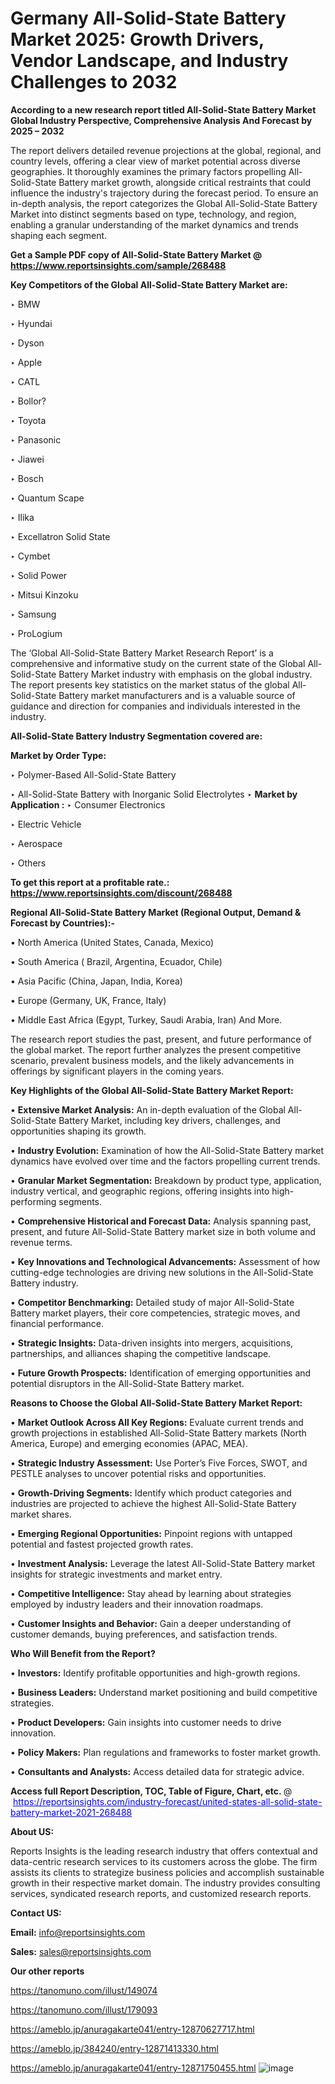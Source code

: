 # Germany All-Solid-State Battery Market 2025: Growth Drivers, Vendor Landscape, and Industry Challenges to 2032

<strong>According to a new research report titled All-Solid-State Battery Market Global Industry Perspective, Comprehensive Analysis And Forecast by 2025 – 2032</strong>

The report delivers detailed revenue projections at the global, regional, and country levels, offering a clear view of market potential across diverse geographies. It thoroughly examines the primary factors propelling All-Solid-State Battery market growth, alongside critical restraints that could influence the industry's trajectory during the forecast period. To ensure an in-depth analysis, the report categorizes the Global All-Solid-State Battery Market into distinct segments based on type, technology, and region, enabling a granular understanding of the market dynamics and trends shaping each segment.

<strong>Get a Sample PDF copy of All-Solid-State Battery Market </strong><strong>@<a href=https://www.reportsinsights.com/sample/268488 style=color:#0000ff;> https://www.reportsinsights.com/sample/268488</a></strong></font>

<strong>Key Competitors of the Global All-Solid-State Battery Market are:</strong>

‣ BMW

‣ Hyundai

‣ Dyson

‣ Apple

‣ CATL

‣ Bollor?

‣ Toyota

‣ Panasonic

‣ Jiawei

‣ Bosch

‣ Quantum Scape

‣ Ilika

‣ Excellatron Solid State

‣ Cymbet

‣ Solid Power

‣ Mitsui Kinzoku

‣ Samsung

‣ ProLogium

The ‘Global All-Solid-State Battery Market Research Report’ is a comprehensive and informative study on the current state of the Global All-Solid-State Battery Market industry with emphasis on the global industry. The report presents key statistics on the market status of the global All-Solid-State Battery market manufacturers and is a valuable source of guidance and direction for companies and individuals interested in the industry.

<strong>All-Solid-State Battery Industry Segmentation covered are:</strong>

<strong>Market by Order Type: </strong>

‣ Polymer-Based All-Solid-State Battery

‣ All-Solid-State Battery with Inorganic Solid Electrolytes
‣ 
<strong>Market by Application :</strong>
‣ Consumer Electronics

‣ Electric Vehicle

‣ Aerospace

‣ Others

<strong>To get this report at a profitable rate.: <a href=https://www.reportsinsights.com/discount/268488 style=color:#0000ff;>https://www.reportsinsights.com/discount/268488</a></strong></font>

<strong>Regional All-Solid-State Battery Market (Regional Output, Demand &amp; Forecast by Countries):-</strong>

• North America (United States, Canada, Mexico)

• South America ( Brazil, Argentina, Ecuador, Chile)

• Asia Pacific (China, Japan, India, Korea)

• Europe (Germany, UK, France, Italy)

• Middle East Africa (Egypt, Turkey, Saudi Arabia, Iran) And More.

The research report studies the past, present, and future performance of the global market. The report further analyzes the present competitive scenario, prevalent business models, and the likely advancements in offerings by significant players in the coming years.

<strong>Key Highlights of the Global All-Solid-State Battery Market Report:</strong>

• <strong>Extensive Market Analysis:</strong> An in-depth evaluation of the Global All-Solid-State Battery Market, including key drivers, challenges, and opportunities shaping its growth.

• <strong>Industry Evolution:</strong> Examination of how the All-Solid-State Battery market dynamics have evolved over time and the factors propelling current trends.

• <strong>Granular Market Segmentation:</strong> Breakdown by product type, application, industry vertical, and geographic regions, offering insights into high-performing segments.

• <strong>Comprehensive Historical and Forecast Data:</strong> Analysis spanning past, present, and future All-Solid-State Battery market size in both volume and revenue terms.

• <strong>Key Innovations and Technological Advancements:</strong> Assessment of how cutting-edge technologies are driving new solutions in the All-Solid-State Battery industry.

• <strong>Competitor Benchmarking:</strong> Detailed study of major All-Solid-State Battery market players, their core competencies, strategic moves, and financial performance.

• <strong>Strategic Insights:</strong> Data-driven insights into mergers, acquisitions, partnerships, and alliances shaping the competitive landscape.

• <strong>Future Growth Prospects:</strong> Identification of emerging opportunities and potential disruptors in the All-Solid-State Battery market.

<strong>Reasons to Choose the Global All-Solid-State Battery Market Report:</strong>

• <strong>Market Outlook Across All Key Regions:</strong> Evaluate current trends and growth projections in established All-Solid-State Battery markets (North America, Europe) and emerging economies (APAC, MEA).

• <strong>Strategic Industry Assessment:</strong> Use Porter’s Five Forces, SWOT, and PESTLE analyses to uncover potential risks and opportunities.

• <strong>Growth-Driving Segments:</strong> Identify which product categories and industries are projected to achieve the highest All-Solid-State Battery market shares.

• <strong>Emerging Regional Opportunities:</strong> Pinpoint regions with untapped potential and fastest projected growth rates.

• <strong>Investment Analysis:</strong> Leverage the latest All-Solid-State Battery market insights for strategic investments and market entry.

• <strong>Competitive Intelligence:</strong> Stay ahead by learning about strategies employed by industry leaders and their innovation roadmaps.

• <strong>Customer Insights and Behavior:</strong> Gain a deeper understanding of customer demands, buying preferences, and satisfaction trends.

<strong>Who Will Benefit from the Report?</strong>

• <strong>Investors:</strong> Identify profitable opportunities and high-growth regions.

• <strong>Business Leaders:</strong> Understand market positioning and build competitive strategies.

• <strong>Product Developers:</strong> Gain insights into customer needs to drive innovation.

• <strong>Policy Makers:</strong> Plan regulations and frameworks to foster market growth.

• <strong>Consultants and Analysts:</strong> Access detailed data for strategic advice.
</ul>
<strong>Access full Report Description, TOC, Table of Figure, Chart, etc. </strong>@  <a href=https://reportsinsights.com/industry-forecast/united-states-all-solid-state-battery-market-2021-268488 style=color:#0000ff;>https://reportsinsights.com/industry-forecast/united-states-all-solid-state-battery-market-2021-268488</a></font>

<strong><strong>About US</strong>:</strong>

Reports Insights is the leading research industry that offers contextual and data-centric research services to its customers across the globe. The firm assists its clients to strategize business policies and accomplish sustainable growth in their respective market domain. The industry provides consulting services, syndicated research reports, and customized research reports.

<strong>Contact US:</strong>

<p class=""""><b>Email:</b> <a href=mailto:info@reportsinsights.com>info@reportsinsights.com</a></p>
<p class=""""><b>Sales:</b> <a href=mailto:sales@reportsinsights.com>sales@reportsinsights.com</a></p>

<strong>Our other reports</strong>

<a href=https://tanomuno.com/illust/149074>https://tanomuno.com/illust/149074</a>

<a href=https://tanomuno.com/illust/179093>https://tanomuno.com/illust/179093</a>

<a href=https://ameblo.jp/anuragakarte041/entry-12870627717.html>https://ameblo.jp/anuragakarte041/entry-12870627717.html</a>

<a href=https://ameblo.jp/384240/entry-12871413330.html>https://ameblo.jp/384240/entry-12871413330.html</a>

<a href=https://ameblo.jp/anuragakarte041/entry-12871750455.html>https://ameblo.jp/anuragakarte041/entry-12871750455.html</a>
![image](https://github.com/user-attachments/assets/966b2aa0-cbc1-4dde-9fce-a052a94fa41c)
